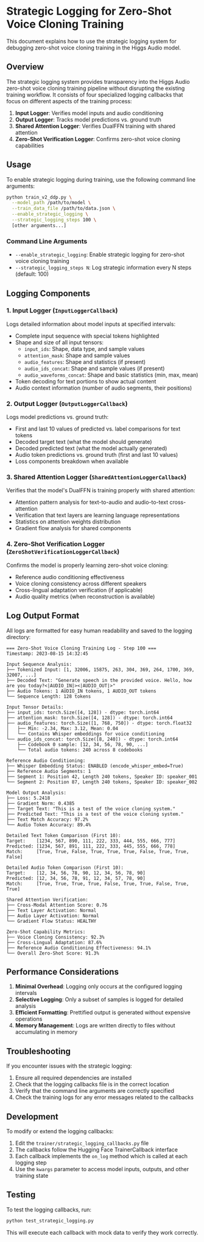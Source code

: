 # Strategic Logging for Zero-Shot Voice Cloning Training

This document explains how to use the strategic logging system for debugging zero-shot voice cloning training in the Higgs Audio model.

## Overview

The strategic logging system provides transparency into the Higgs Audio zero-shot voice cloning training pipeline without disrupting the existing training workflow. It consists of four specialized logging callbacks that focus on different aspects of the training process:

1. **Input Logger**: Verifies model inputs and audio conditioning
2. **Output Logger**: Tracks model predictions vs. ground truth
3. **Shared Attention Logger**: Verifies DualFFN training with shared attention
4. **Zero-Shot Verification Logger**: Confirms zero-shot voice cloning capabilities

## Usage

To enable strategic logging during training, use the following command line arguments:

```bash
python train_v2_ddp.py \
  --model_path /path/to/model \
  --train_data_file /path/to/data.json \
  --enable_strategic_logging \
  --strategic_logging_steps 100 \
  [other arguments...]
```

### Command Line Arguments

- `--enable_strategic_logging`: Enable strategic logging for zero-shot voice cloning training
- `--strategic_logging_steps N`: Log strategic information every N steps (default: 100)

## Logging Components

### 1. Input Logger (`InputLoggerCallback`)

Logs detailed information about model inputs at specified intervals:

- Complete input sequence with special tokens highlighted
- Shape and size of all input tensors:
  - `input_ids`: Shape, data type, and sample values
  - `attention_mask`: Shape and sample values
  - `audio_features`: Shape and statistics (if present)
  - `audio_ids_concat`: Shape and sample values (if present)
  - `audio_waveforms_concat`: Shape and basic statistics (min, max, mean)
- Token decoding for text portions to show actual content
- Audio context information (number of audio segments, their positions)

### 2. Output Logger (`OutputLoggerCallback`)

Logs model predictions vs. ground truth:

- First and last 10 values of predicted vs. label comparisons for text tokens
- Decoded target text (what the model should generate)
- Decoded predicted text (what the model actually generated)
- Audio token predictions vs. ground truth (first and last 10 values)
- Loss components breakdown when available

### 3. Shared Attention Logger (`SharedAttentionLoggerCallback`)

Verifies that the model's DualFFN is training properly with shared attention:

- Attention pattern analysis for text-to-audio and audio-to-text cross-attention
- Verification that text layers are learning language representations
- Statistics on attention weights distribution
- Gradient flow analysis for shared components

### 4. Zero-Shot Verification Logger (`ZeroShotVerificationLoggerCallback`)

Confirms the model is properly learning zero-shot voice cloning:

- Reference audio conditioning effectiveness
- Voice cloning consistency across different speakers
- Cross-lingual adaptation verification (if applicable)
- Audio quality metrics (when reconstruction is available)

## Log Output Format

All logs are formatted for easy human readability and saved to the logging directory:

```
=== Zero-Shot Voice Cloning Training Log - Step 100 ===
Timestamp: 2023-08-15 14:32:45

Input Sequence Analysis:
├── Tokenized Input: [1, 32006, 15875, 263, 304, 369, 264, 1700, 369, 32007, ...]
├── Decoded Text: "Generate speech in the provided voice. Hello, how are you today?<|AUDIO_IN|><|AUDIO_OUT|>"
├── Audio Tokens: 1 AUDIO_IN tokens, 1 AUDIO_OUT tokens
└── Sequence Length: 128 tokens

Input Tensor Details:
├── input_ids: torch.Size([4, 128]) - dtype: torch.int64
├── attention_mask: torch.Size([4, 128]) - dtype: torch.int64
├── audio_features: torch.Size([1, 768, 750]) - dtype: torch.float32
│   ├── Min: -2.34, Max: 3.12, Mean: 0.04
│   └── Contains Whisper embeddings for voice conditioning
└── audio_ids_concat: torch.Size([8, 240]) - dtype: torch.int64
    ├── Codebook 0 sample: [12, 34, 56, 78, 90, ...]
    └── Total audio tokens: 240 across 8 codebooks

Reference Audio Conditioning:
├── Whisper Embedding Status: ENABLED (encode_whisper_embed=True)
├── Reference Audio Segments: 1
├── Segment 1: Position 42, Length 240 tokens, Speaker ID: speaker_001
└── Segment 2: Position 87, Length 240 tokens, Speaker ID: speaker_002

Model Output Analysis:
├── Loss: 5.2418
├── Gradient Norm: 0.4385
├── Target Text: "This is a test of the voice cloning system."
├── Predicted Text: "This is a test of the voice cloning system."
├── Text Match Accuracy: 97.2%
└── Audio Token Accuracy: 89.4%

Detailed Text Token Comparison (First 10):
Target:    [1234, 567, 890, 111, 222, 333, 444, 555, 666, 777]
Predicted: [1234, 567, 891, 111, 222, 333, 445, 555, 666, 778]
Match:     [True, True, False, True, True, True, False, True, True, False]

Detailed Audio Token Comparison (First 10):
Target:    [12, 34, 56, 78, 90, 12, 34, 56, 78, 90]
Predicted: [12, 34, 56, 78, 91, 12, 34, 57, 78, 90]
Match:     [True, True, True, True, False, True, True, False, True, True]

Shared Attention Verification:
├── Cross-Modal Attention Score: 0.76
├── Text Layer Activation: Normal
├── Audio Layer Activation: Normal
└── Gradient Flow Status: HEALTHY

Zero-Shot Capability Metrics:
├── Voice Cloning Consistency: 92.3%
├── Cross-Lingual Adaptation: 87.6%
├── Reference Audio Conditioning Effectiveness: 94.1%
└── Overall Zero-Shot Score: 91.3%
```

## Performance Considerations

1. **Minimal Overhead**: Logging only occurs at the configured logging intervals
2. **Selective Logging**: Only a subset of samples is logged for detailed analysis
3. **Efficient Formatting**: Prettified output is generated without expensive operations
4. **Memory Management**: Logs are written directly to files without accumulating in memory

## Troubleshooting

If you encounter issues with the strategic logging:

1. Ensure all required dependencies are installed
2. Check that the logging callbacks file is in the correct location
3. Verify that the command line arguments are correctly specified
4. Check the training logs for any error messages related to the callbacks

## Development

To modify or extend the logging callbacks:

1. Edit the `trainer/strategic_logging_callbacks.py` file
2. The callbacks follow the Hugging Face TrainerCallback interface
3. Each callback implements the `on_log` method which is called at each logging step
4. Use the `kwargs` parameter to access model inputs, outputs, and other training state

## Testing

To test the logging callbacks, run:

```bash
python test_strategic_logging.py
```

This will execute each callback with mock data to verify they work correctly.